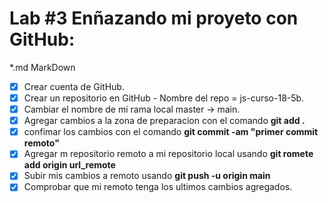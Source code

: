 # Lab #3 Enñazando mi proyeto con GitHub:
*.md MarkDown  
* [x] Crear cuenta de GitHub.
* [x] Crear un repositorio en GitHub - Nombre del repo = js-curso-18-5b.
* [x] Cambiar el nombre de mi rama local master -> main.
* [x] Agregar cambios a la zona de preparacion con el comando **git add .**
* [x] confimar los cambios con el comando  **git commit -am "primer commit remoto"**
* [x] Agregar m repositorio remoto a mi repositorio local usando **git romete add origin url_remote**
* [x] Subir mis cambios a remoto usando **git push -u origin main**
* [x] Comprobar que mi remoto tenga los ultimos cambios agregados.